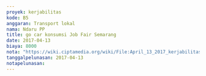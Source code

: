 ```yaml
---
proyek: kerjabilitas
kode: B5
anggaran: Transport lokal
nama: Ndaru PP
title: go car konsumsi Job Fair Semarang
date: 2017-04-13
biaya: 8000
nota: "https://wiki.ciptamedia.org/wiki/File:April_13_2017_kerjabilitas_B5_gocar_warung_hotel_ndaru.jpg"
tanggalpelunasan: 2017-04-13
notapelunasan:
---
```

